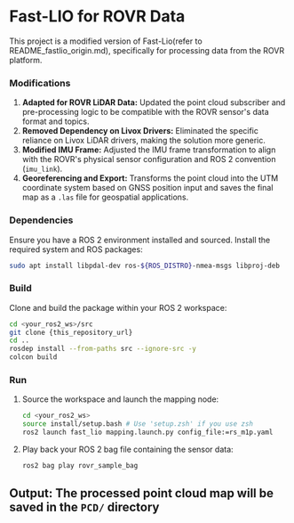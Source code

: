 # Fast-LIO for ROVR Data

This project is a modified version of Fast-Lio(refer to README_fastlio_origin.md), specifically for processing data from the ROVR platform.

### Modifications
1.  **Adapted for ROVR LiDAR Data:** Updated the point cloud subscriber and pre-processing logic to be compatible with the ROVR sensor's data format and topics.
2.  **Removed Dependency on Livox Drivers:** Eliminated the specific reliance on Livox LiDAR drivers, making the solution more generic.
3.  **Modified IMU Frame:** Adjusted the IMU frame transformation to align with the ROVR's physical sensor configuration and ROS 2 convention (`imu_link`).
4.  **Georeferencing and Export:** Transforms the point cloud into the UTM coordinate system based on GNSS position input and saves the final map as a `.las` file for geospatial applications.

### Dependencies
Ensure you have a ROS 2 environment installed and sourced.
Install the required system and ROS packages:
```bash
sudo apt install libpdal-dev ros-${ROS_DISTRO}-nmea-msgs libproj-deb
```
 
### Build
Clone and build the package within your ROS 2 workspace:
```bash
cd <your_ros2_ws>/src
git clone {this_repository_url}
cd ..
rosdep install --from-paths src --ignore-src -y
colcon build
```

### Run
1.  Source the workspace and launch the mapping node:
    ```bash
    cd <your_ros2_ws>
    source install/setup.bash # Use 'setup.zsh' if you use zsh
    ros2 launch fast_lio mapping.launch.py config_file:=rs_m1p.yaml
    ```
2.  Play back your ROS 2 bag file containing the sensor data:
    ```bash
    ros2 bag play rovr_sample_bag
    ```

**Output:** The processed point cloud map will be saved in the `PCD/` directory
---
